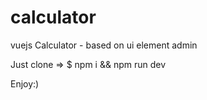 # calculator
vuejs Calculator  - based on ui element admin

Just clone => 
$ npm i && npm run dev

Enjoy:)
